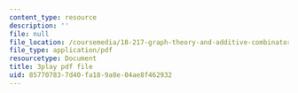```yaml
---
content_type: resource
description: ''
file: null
file_location: /coursemedia/18-217-graph-theory-and-additive-combinatorics-fall-2019/857707837d40fa189a8e04ae8f462932_YAo1sd4kuOQ.pdf
file_type: application/pdf
resourcetype: Document
title: 3play pdf file
uid: 85770783-7d40-fa18-9a8e-04ae8f462932
---
```

